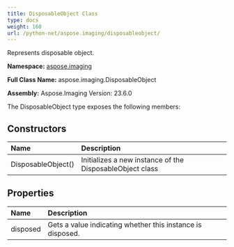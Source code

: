```yaml
---
title: DisposableObject Class
type: docs
weight: 160
url: /python-net/aspose.imaging/disposableobject/
---
```


Represents disposable object.

**Namespace:** [aspose.imaging](/imaging/python-net/aspose.imaging/)

**Full Class Name:** aspose.imaging.DisposableObject

**Assembly:**  Aspose.Imaging Version: 23.6.0

The DisposableObject type exposes the following members:
## **Constructors**
|**Name**|**Description**|
| :- | :- |
|DisposableObject()|Initializes a new instance of the DisposableObject class|
## **Properties**
|**Name**|**Description**|
| :- | :- |
|disposed|Gets a value indicating whether this instance is disposed.|
